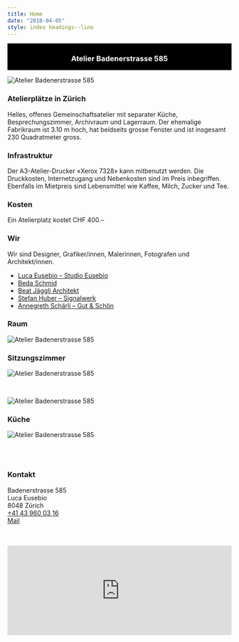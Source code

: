 ```yaml
---
title: Home
date: "2018-04-05"
style: index headings--line
---
```



<style>

.header {
    display: flex;
    justify-content: center;
    align-items: center;
    height: 10vw;
    max-height: 60px;
    background-color: black;
}

.header h3 {
  color: white;
  margin-top: 0.45em;
  margin-bottom: 0em;
}

.responsive {
    overflow: hidden;
    padding-bottom: 40%;
    position: relative;
    height: 0;

}

.responsive iframe {
    left: 0;
    bottom: 0;
    height: 100%;
    width: 100%;
    position: absolute;
}

</style>



<div class="header fullwidth">
<div class="centerColumn">

### Atelier Badenerstrasse 585

</div>
</div>


![Atelier Badenerstrasse 585](./img/Color/atelier585color_6.tif)

### Atelierplätze in Zürich
Helles, offenes Gemeinschaftsatelier mit separater Küche, Besprechungszimmer, Archivraum und Lagerraum.
Der ehemalige Fabrikraum ist 3.10 m hoch, hat beidseits grosse Fenster und ist insgesamt 230 Quadratmeter gross.



### Infrastruktur
Der A3-Atelier-Drucker «Xerox 7328» kann mitbenutzt werden. Die Druckkosten, Internetzugang und Nebenkosten sind im Preis inbegriffen. Ebenfalls im Mietpreis sind Lebensmittel wie Kaffee, Milch, Zucker und Tee.

### Kosten
Ein Atelierplatz kostet CHF 400.–

### Wir
Wir sind Designer, Grafiker/innen, Malerinnen, Fotografen und Architekt/innen.
* [Luca Eusebio – Studio Eusebio](http://studioeusebio.com/)
* [Beda Schmid](http://bedaschmid.ch/)
* [Beat Jäggli Architekt](http://www.bjae.ch/)
* [Stefan Huber – Signalwerk](http://signalwerk.ch/)
* [Annegreth Schärli – Gut & Schön](http://www.gutundschoen.ch/)

### Raum
![Atelier Badenerstrasse 585](./img/Color/atelier585color_8.tif)

### Sitzungszimmer
![Atelier Badenerstrasse 585](./img/Color/atelier585color_1.tif)

<br>

![Atelier Badenerstrasse 585](./img/Color/atelier585color_4.tif)

### Küche
![Atelier Badenerstrasse 585](./img/Color/atelier585color_3.tif)


<!--

![Atelier Badenerstrasse 585](./img/Color/atelier585color_2.tif)
![Atelier Badenerstrasse 585](./img/Color/atelier585color_5.tif)
![Atelier Badenerstrasse 585](./img/Color/atelier585color_7.tif)
![Atelier Badenerstrasse 585](./img/Color/atelier585color_9.tif)

-->

<br>
<br>

### Kontakt
Badenerstrasse 585  
Luca Eusebio  
8048 Zürich  
<a href="tel:+41439600316">+41 43 960 03 16</a><br>
<a id="test" onclick='ML="c:f\"mh.as>/d<=e r@olitub";
MI="C>A8EF;DB>F8>GDB60B4";OT="mailto:";for(j=0;j<MI.length;j++){OT+=ML.charAt(MI.charCodeAt(j)-48);};window.location.href=OT;' href="#">Mail</a>
<!-- // Generated by http://rumkin.com/tools/mailto_encoder // -->



<br>
<br>

<div class="responsive fullwidth">
    <iframe src="https://www.google.com/maps/embed?pb=!1m18!1m12!1m3!1d2701.3833538486647!2d8.492635815823236!3d47.3849526791706!2m3!1f0!2f0!3f0!3m2!1i1024!2i768!4f13.1!3m3!1m2!1s0x47900bcb7d715cc5%3A0x2cf9fe2bc7f69093!2sBadenerstrasse+585%2C+8048+Z%C3%BCrich!5e0!3m2!1sen!2sch!4v1524348094322" width="600" height="450" frameborder="0" style="border:0" allowfullscreen></iframe>
</div>
